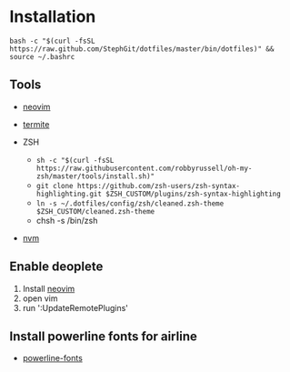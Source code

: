 Installation
============
```
bash -c "$(curl -fsSL https://raw.github.com/StephGit/dotfiles/master/bin/dotfiles)" && source ~/.bashrc
```

## Tools

- [neovim](https://github.com/neovim/neovim)
- [termite](https://github.com/thestinger/termite)
- ZSH

  * `sh -c "$(curl -fsSL https://raw.githubusercontent.com/robbyrussell/oh-my-zsh/master/tools/install.sh)"` 
  * `git clone https://github.com/zsh-users/zsh-syntax-highlighting.git $ZSH_CUSTOM/plugins/zsh-syntax-highlighting` 
  * `ln -s ~/.dotfiles/config/zsh/cleaned.zsh-theme $ZSH_CUSTOM/cleaned.zsh-theme` 
  *  chsh -s /bin/zsh 
- [nvm](https://github.com/creationix/nvm)

## Enable deoplete

1. Install [neovim](https://github.com/neovim/neovim)
2. open vim
3. run ':UpdateRemotePlugins'

## Install powerline fonts for airline
- [powerline-fonts](https://github.com/powerline/fonts)
